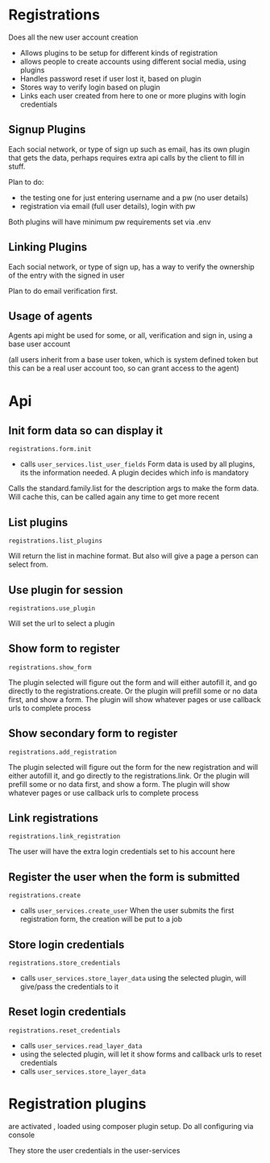 # Registrations

Does all the new user account creation

* Allows plugins to be setup for different kinds of registration
* allows people to create accounts using different social media, using plugins
* Handles password reset if user lost it, based on plugin
* Stores way to verify login based on plugin
* Links each user created from here to one or more plugins with login credentials


## Signup Plugins

Each social network, or type of sign up such as email,
has its own plugin that gets the data, perhaps requires extra api calls by the client to fill in stuff.

Plan to do:
* the testing one for just entering username and a pw (no user details)
* registration via email (full user details), login with pw

Both plugins will have minimum pw requirements set via .env

## Linking Plugins

Each social network, or type of sign up, has a way to verify the ownership of the entry with the signed in user

Plan to do email verification first.


## Usage of agents

Agents api might be used for some, or all, verification and sign in, using a base user account 

(all users inherit from a base user token, which is system defined token but this can be a real user account too, so can grant access to the agent)


# Api

## Init form data so can display it 
    registrations.form.init
* calls `user_services.list_user_fields`
Form data is used by all plugins, its the information needed. A plugin decides which info is mandatory

Calls the standard.family.list for the description args to make the form data. Will cache this, can be called again any time to get more recent

## List plugins
    registrations.list_plugins
Will return the list in machine format.
But also will give a page a person can select from.

## Use plugin for session
    registrations.use_plugin
Will set the url to select a plugin 

## Show form to register
    registrations.show_form
The plugin selected will figure out the form and will either autofill it, and go directly to the registrations.create.
Or the plugin will prefill some or no data first, and show a form.
The plugin will show whatever pages or use callback urls to complete process


## Show secondary form to register
    registrations.add_registration
The plugin selected will figure out the form for the new registration and will either autofill it, and go directly to the registrations.link.
Or the plugin will prefill some or no data first, and show a form.
The plugin will show whatever pages or use callback urls to complete process

## Link registrations
    registrations.link_registration
The user will have the extra login credentials set to his account here

## Register the user when the form is submitted 
    registrations.create
* calls `user_services.create_user`
When the user submits the first registration form, the creation will be put to a job

## Store login credentials
    registrations.store_credentials
* calls `user_services.store_layer_data`
using the selected plugin, will give/pass the credentials to it

## Reset login credentials
    registrations.reset_credentials
* calls `user_services.read_layer_data`
* using the selected plugin, will let it show forms and callback urls to reset credentials
* calls `user_services.store_layer_data`

# Registration plugins

are activated , loaded using composer plugin setup. Do all configuring via console

They store the user credentials in the user-services
